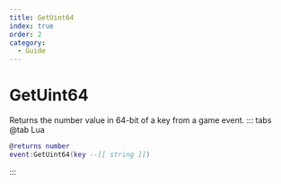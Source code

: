 ```yaml
---
title: GetUint64
index: true
order: 2
category:
  - Guide
---
```


# GetUint64
Returns the number value in 64-bit of a key from a game event.
::: tabs
@tab Lua
```lua
@returns number
event:GetUint64(key --[[ string ]])
```

:::